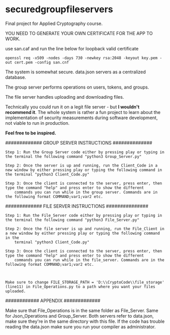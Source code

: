 # securedgroupfileservers
Final project for Applied Cryptography course.


YOU NEED TO GENERATE YOUR OWN CERTIFICATE FOR THE APP TO WORK.

use san.caf and run the line below for loopback valid certificate

	openssl req -x509 -nodes -days 730 -newkey rsa:2048 -keyout key.pem -out cert.pem -config san.cnf




The system is somewhat secure.
data.json servers as a centralized database.

The group server performs operations on users, tokens, and groups.

The file server handles uploading and downloading files.

Technically you could run it on a legit file server - but **I wouldn't recommend it**. The whole system is rather a fun project to learn about the implementation of security measurements during software development, not viable to run in production.

**Feel free to be inspired.**


############# GROUP SERVER INSTRUCTIONS ##############

    Step 1: Run the Group Server code either by pressing play or typing in the terminal the following command "python3 Group_Server.py"

    Step 2: Once the server is up and running, run the Client_Code in a new window by either pressing play or typing the following command in the terminal "python3 Client_Code.py" 

    Step 3: Once the client is connected to the server, press enter, then type the command "help" and press enter to show the different 
	    commands you can run while in the group server. Commands are in the following format COMMAND;var1;var2 etc.

############# FILE SERVER INSTRUCTIONS ###############

    Step 1: Run the File_Server code either by pressing play or typing in the terminal the following command "python3 File_Server.py"
    
    Step 2: Once the file server is up and running, run the File_Client in a new window by either pressing play or typing the following command in the 
	    terminal "python3 Client_Code.py"
     
    Step 3: Once the client is connected to the server, press enter, then type the command "help" and press enter to show the different 
	    commands you can run while in the file_server. Commands are in the following format COMMAND;var1;var2 etc.

     

	Make sure to change FILE_STORAGE_PATH = 'D:\\CryptoCode\\file_storage' (line11) in File_Operations.py to a path where you want your files uploaded.


############ APPENDIX #############

Make sure that File_Operations is in the same folder as File_Server.
Same for Json_Operations and Group_Server.
Both servers refer to data.json, make sure they're in the same directory with this file.
    If the code has trouble reading the data.json make sure you run your compiler as administrator.
